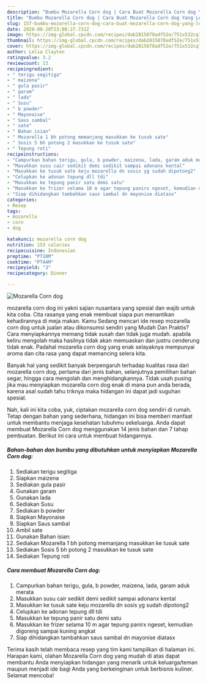 ```yaml
---
description: "Bumbu Mozarella Corn dog | Cara Buat Mozarella Corn dog Yang Lezat"
title: "Bumbu Mozarella Corn dog | Cara Buat Mozarella Corn dog Yang Lezat"
slug: 157-bumbu-mozarella-corn-dog-cara-buat-mozarella-corn-dog-yang-lezat
date: 2020-08-20T23:08:27.731Z
image: https://img-global.cpcdn.com/recipes/dab2815878adf52e/751x532cq70/mozarella-corn-dog-foto-resep-utama.jpg
thumbnail: https://img-global.cpcdn.com/recipes/dab2815878adf52e/751x532cq70/mozarella-corn-dog-foto-resep-utama.jpg
cover: https://img-global.cpcdn.com/recipes/dab2815878adf52e/751x532cq70/mozarella-corn-dog-foto-resep-utama.jpg
author: Lelia Clayton
ratingvalue: 3.2
reviewcount: 13
recipeingredient:
- " terigu segitiga"
- " maizena"
- " gula pasir"
- " garam"
- " lada"
- " Susu"
- " b powder"
- " Mayonaise"
- " Saus sambal"
- " sate"
- " Bahan isian"
- " Mozarella 1 bh potong memanjang masukkan ke tusuk sate"
- " Sosis 5 bh potong 2 masukkan ke tusuk sate"
- " Tepung roti"
recipeinstructions:
- "Campurkan bahan terigu, gula, b powder, maizena, lada, garam aduk merata"
- "Masukkan susu cair sedikit demi sedikit sampai adonanx kental"
- "Masukkan ke tusuk sate keju mozarella dn sosis yg sudah dipotong2"
- "Celupkan ke adonan tepung dll tdi"
- "Masukkan ke tepung panir satu demi satu"
- "Masukkan ke frizer selama 10 m agar tepung panirx ngeset, kemudian digoreng sampai kuning angkat"
- "Siap dihidangkan tambahkan saus sambal dn mayonise diatasx"
categories:
- Resep
tags:
- mozarella
- corn
- dog

katakunci: mozarella corn dog 
nutrition: 153 calories
recipecuisine: Indonesian
preptime: "PT10M"
cooktime: "PT44M"
recipeyield: "3"
recipecategory: Dinner

---
```



![Mozarella Corn dog](https://img-global.cpcdn.com/recipes/dab2815878adf52e/751x532cq70/mozarella-corn-dog-foto-resep-utama.jpg)


mozarella corn dog ini yakni sajian nusantara yang spesial dan wajib untuk kita coba. Cita rasanya yang enak membuat siapa pun menantikan kehadirannya di meja makan.
Kamu Sedang mencari ide resep mozarella corn dog untuk jualan atau dikonsumsi sendiri yang Mudah Dan Praktis? Cara menyiapkannya memang tidak susah dan tidak juga mudah. apabila keliru mengolah maka hasilnya tidak akan memuaskan dan justru cenderung tidak enak. Padahal mozarella corn dog yang enak selayaknya mempunyai aroma dan cita rasa yang dapat memancing selera kita.

Banyak hal yang sedikit banyak berpengaruh terhadap kualitas rasa dari mozarella corn dog, pertama dari jenis bahan, selanjutnya pemilihan bahan segar, hingga cara mengolah dan menghidangkannya. Tidak usah pusing jika mau menyiapkan mozarella corn dog enak di mana pun anda berada, karena asal sudah tahu triknya maka hidangan ini dapat jadi suguhan spesial.




Nah, kali ini kita coba, yuk, ciptakan mozarella corn dog sendiri di rumah. Tetap dengan bahan yang sederhana, hidangan ini bisa memberi manfaat untuk membantu menjaga kesehatan tubuhmu sekeluarga. Anda dapat membuat Mozarella Corn dog menggunakan 14 jenis bahan dan 7 tahap pembuatan. Berikut ini cara untuk membuat hidangannya.

<!--inarticleads1-->

##### Bahan-bahan dan bumbu yang dibutuhkan untuk menyiapkan Mozarella Corn dog:

1. Sediakan  terigu segitiga
1. Siapkan  maizena
1. Sediakan  gula pasir
1. Gunakan  garam
1. Gunakan  lada
1. Sediakan  Susu
1. Sediakan  b powder
1. Siapkan  Mayonaise
1. Siapkan  Saus sambal
1. Ambil  sate
1. Gunakan  Bahan isian:
1. Sediakan  Mozarella 1 bh potong memanjang masukkan ke tusuk sate
1. Sediakan  Sosis 5 bh potong 2 masukkan ke tusuk sate
1. Sediakan  Tepung roti




<!--inarticleads2-->

##### Cara membuat Mozarella Corn dog:

1. Campurkan bahan terigu, gula, b powder, maizena, lada, garam aduk merata
1. Masukkan susu cair sedikit demi sedikit sampai adonanx kental
1. Masukkan ke tusuk sate keju mozarella dn sosis yg sudah dipotong2
1. Celupkan ke adonan tepung dll tdi
1. Masukkan ke tepung panir satu demi satu
1. Masukkan ke frizer selama 10 m agar tepung panirx ngeset, kemudian digoreng sampai kuning angkat
1. Siap dihidangkan tambahkan saus sambal dn mayonise diatasx




Terima kasih telah membaca resep yang tim kami tampilkan di halaman ini. Harapan kami, olahan Mozarella Corn dog yang mudah di atas dapat membantu Anda menyiapkan hidangan yang menarik untuk keluarga/teman maupun menjadi ide bagi Anda yang berkeinginan untuk berbisnis kuliner. Selamat mencoba!
